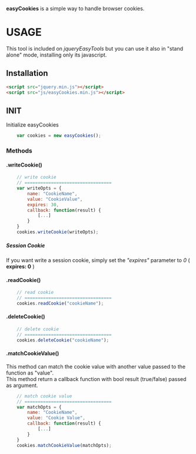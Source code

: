 **easyCookies** is a simple way to handle browser cookies.

# USAGE
This tool is included on *jqueryEasyTools* but you can use it also in "stand alone" mode, installing only its javascript.

## Installation

```html
<script src="jquery.min.js"></script>
<script src="js/easyCookies.min.js"></script>
```

## INIT
Initialize easyCookies

``` javascript
    var cookies = new easyCookies();
```
### Methods

#### .writeCookie()
``` javascript   
    // write cookie
    // =================================
    var writeOpts = {
        name: "CookieName",
        value: "CookieValue",
        expires: 30,
        callback: function(result) {
            [...]
        }
    }
    cookies.writeCookie(writeOpts);
```
##### Session Cookie
If you want write a session cookie, simply set the *"expires"* parameter to *0* ( **expires: 0** )

#### .readCookie()
``` javascript    
    // read cookie
    // =================================
    cookies.readCookie("cookieName");
``` 
#### .deleteCookie()
``` javascript     
    // delete cookie
    // =================================
    cookies.deleteCookie("cookieName");
```

#### .matchCookieValue()
This method can match the cookie value with another value passed to the function as "value".<br>
This method return a callback function with bool result (true/false) passed as argument.

``` javascript 
    // match cookie value
    // =================================
    var matchOpts = {
        name: "CookieName",
        value: "Cookie Value", 
        callback: function(result) {
            [...]
        }
    }
    cookies.matchCookieValue(matchOpts);  
```

